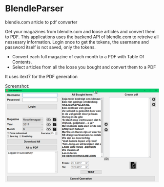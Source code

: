 # BlendleParser
blendle.com article to pdf converter

Get your magazines from blendle.com and loose articles and convert them to PDF. This applications uses the backend API of blendle.com to retreive all nessesary information. Login once to get the tokens, the username and password itself is not saved, only the tokens.

* Convert each full magazine of each month to a PDF with Table Of Contents.
* Select articles from all the loose you bought and convert them to a PDF

It uses itext7 for the PDF generation

Screenshot:
![alt text](https://raw.githubusercontent.com/BramscoChill/BlendleParser/master/screenshots/mainscreen.png)


